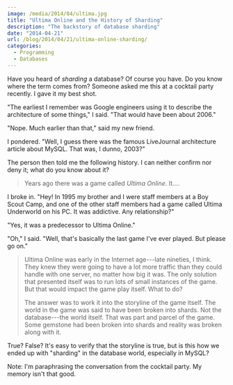 ```yaml
---
image: /media/2014/04/ultima.jpg
title: "Ultima Online and the History of Sharding"
description: "The backstory of database sharding"
date: "2014-04-21"
url: /blog/2014/04/21/ultima-online-sharding/
categories:
  - Programming
  - Databases
---
```


Have you heard of *sharding* a database? Of course you have. Do you know where
the term comes from? Someone asked me this at a cocktail party recently. I gave
it my best shot.

<!--more-->

"The earliest I remember was Google engineers using it to describe the
architecture of some things," I said. "That would have been about 2006."

"Nope. Much earlier than that," said my new friend.

I pondered. "Well, I guess there was the famous LiveJournal architecture
article about MySQL. That was, I dunno, 2003?"

The person then told me the following history. I can neither
confirm nor deny it; what do you know about it?

> Years ago there was a game called *Ultima Online*. It....

I broke in. "Hey! In 1995 my brother and I were staff members at a Boy Scout
Camp, and one of the other staff members had a game called Ultima Underworld on
his PC. It was addictive. Any relationship?"

"Yes, it was a predecessor to Ultima Online."

"Oh," I said. "Well, that's basically the last game I've ever played.
But please go on."

> Ultima Online was early in the Internet age---late nineties, I think. They
> knew they were going to have a lot more traffic than they could handle with
> one server, no matter how big it was. The only solution that presented itself
> was to run lots of small instances of the game. But that would impact the game
> play itself. What to do?
>
> The answer was to work it into the storyline of the game itself. The world in
> the game was said to have been broken into shards. Not the database---the
> world itself. That was part and parcel of the game. Some gemstone had been
> broken into shards and reality was broken along with it.

True? False? It's easy to verify that the storyline is true, but is this how we
ended up with "sharding" in the database world, especially in MySQL?

Note: I'm paraphrasing the conversation from the cocktail party. My memory isn't
that good.


